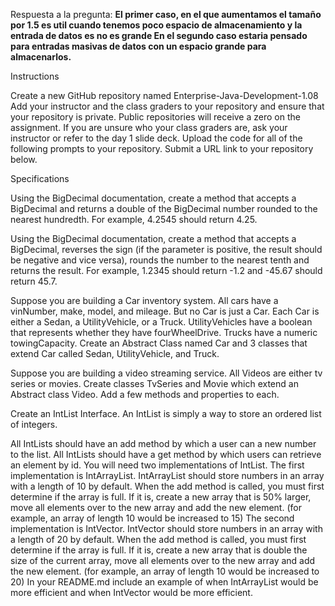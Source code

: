 Respuesta a la pregunta:
**El primer caso, en el que aumentamos el tamaño por 1.5 es util cuando tenemos poco espacio de almacenamiento y la entrada de datos es no es grande
En el segundo caso estaria pensado para entradas masivas de datos con un espacio grande para almacenarlos.**

Instructions

Create a new GitHub repository named Enterprise-Java-Development-1.08
Add your instructor and the class graders to your repository and ensure that your repository is private. Public repositories will receive a zero on the assignment.
If you are unsure who your class graders are, ask your instructor or refer to the day 1 slide deck.
Upload the code for all of the following prompts to your repository.
Submit a URL link to your repository below.



Specifications

Using the BigDecimal documentation, create a method that accepts a BigDecimal and returns a double of the BigDecimal number rounded to the nearest hundredth. For example, 4.2545 should return 4.25.

Using the BigDecimal documentation, create a method that accepts a BigDecimal, reverses the sign (if the parameter is positive, the result should be negative and vice versa), rounds the number to the nearest tenth and returns the result. For example, 1.2345 should return -1.2 and -45.67 should return 45.7.

Suppose you are building a Car inventory system. All cars have a vinNumber, make, model, and mileage. But no Car is just a Car. Each Car is either a Sedan, a UtilityVehicle, or a Truck. UtilityVehicles have a boolean that represents whether they have fourWheelDrive. Trucks have a numeric towingCapacity. Create an Abstract Class named Car and 3 classes that extend Car called Sedan, UtilityVehicle, and Truck.

Suppose you are building a video streaming service. All Videos are either tv series or movies. Create classes TvSeries and Movie which extend an Abstract class Video. Add a few methods and properties to each.

Create an IntList Interface. An IntList is simply a way to store an ordered list of integers.

All IntLists should have an add method by which a user can a new number to the list.
All IntLists should have a get method by which users can retrieve an element by id.
You will need two implementations of IntList.
The first implementation is IntArrayList. IntArrayList should store numbers in an array with a length of 10 by default. When the add method is called, you must first determine if the array is full. If it is, create a new array that is 50% larger, move all elements over to the new array and add the new element. (for example, an array of length 10 would be increased to 15)
The second implementation is IntVector. IntVector should store numbers in an array with a length of 20 by default. When the add method is called, you must first determine if the array is full. If it is, create a new array that is double the size of the current array, move all elements over to the new array and add the new element. (for example, an array of length 10 would be increased to 20)
In your README.md include an example of when IntArrayList would be more efficient and when IntVector would be more efficient.


